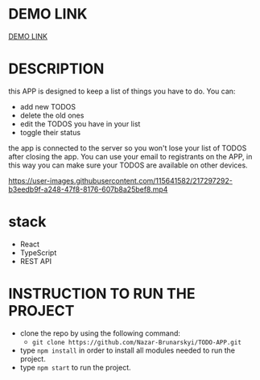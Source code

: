 # DEMO LINK
[DEMO LINK](https://nazar-brunarskyi.github.io/TODO-APP/)

# DESCRIPTION
this APP is designed to keep a list of things you have to do. You can:
  * add new TODOS
  * delete the old ones
  * edit the TODOS you have in your list
  * toggle their status

the app is connected to the server so you won't lose your list of TODOS after closing the app. You can use your email to registrants on the APP, in this way you can make sure your TODOS are available on other devices.
<br />

https://user-images.githubusercontent.com/115641582/217297292-b3eedb9f-a248-47f8-8176-607b8a25bef8.mp4

# stack
  * React
  * TypeScript
  * REST API

# INSTRUCTION TO RUN THE PROJECT
  * clone the repo by using the following command:
    * ``` git clone https://github.com/Nazar-Brunarskyi/TODO-APP.git ```
  * type ``` npm install ``` in order to install all modules needed to run the project.
  * type ``` npm start ``` to run the project.
